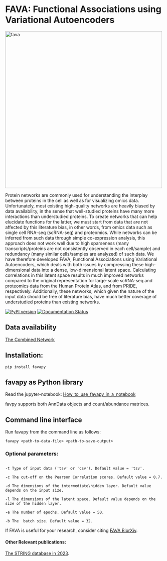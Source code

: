 # FAVA: Functional Associations using Variational Autoencoders
<!-- ![Fava](https://user-images.githubusercontent.com/81096946/177743627-2e6a7447-3fc1-48a8-a6bb-003a3ace223a.png) -->
<img src="https://user-images.githubusercontent.com/81096946/177743627-2e6a7447-3fc1-48a8-a6bb-003a3ace223a.png" alt="fava" width="500"/>

Protein networks are commonly used for understanding the interplay between proteins in the cell as well as for visualizing omics data. Unfortunately, most existing high-quality networks are heavily biased by data availability, in the sense that well-studied proteins have many more interactions than understudied proteins. To create networks that can help elucidate functions for the latter, we must start from data that are not affected by this literature bias, in other words, from omics data such as single cell RNA-seq (scRNA-seq) and proteomics. While networks can be inferred from such data through simple co-expression analysis, this approach does not work well due to high sparseness (many transcripts/proteins are not consistently observed in each cell/sample) and redundancy (many similar cells/samples are analyzed) of such data. We have therefore developed FAVA, Functional Associations using Variational Autoencoders, which deals with both issues by compressing these high-dimensional data into a dense, low-dimensional latent space. Calculating correlations in this latent space results in much improved networks compared to the original representation for large-scale scRNA-seq and proteomics data from the Human Protein Atlas, and from PRIDE, respectively. Additionally, these networks, which given the nature of the input data should be free of literature bias, have much better coverage of understudied proteins than existing networks.

[![PyPI version](https://badge.fury.io/py/favapy.svg)](https://badge.fury.io/py/favapy)
[![Documentation Status](https://readthedocs.org/projects/fava/badge/?version=latest)](https://fava.readthedocs.io/en/latest/?badge=latest)

## Data availability
[The Combined Network](https://doi.org/10.5281/zenodo.6803472)

## Installation:
```
pip install favapy
```

## favapy as Python library
Read the jupyter-notebook: [How_to_use_favapy_in_a_notebook](https://github.com/mikelkou/fava/blob/main/How_to_use_favapy_in_a_notebook.ipynb)

favpy supports both AnnData objects and count/abundance matrices.


## Command line interface
Run favapy from the command line as follows:
```
favapy <path-to-data-file> <path-to-save-output>
```

### Optional parameters:
```

-t Type of input data ('tsv' or 'csv'). Default value = 'tsv'.

-c The cut-off on the Pearson Correlation scores. Default value = 0.7.

-d The dimensions of the intermediate\hidden layer. Default value depends on the input size.

-l The dimensions of the latent space. Default value depends on the size of the hidden layer.

-e The number of epochs. Default value = 50.

-b The  batch size. Default value = 32.

```

If FAVA is useful for your research, consider citing [FAVA BiorXiv](https://doi.org/10.1101/2022.07.06.499022).

#### Other Relevant publications:
[The STRING database in 2023](https://doi.org/10.1093/nar/gkac1000).
